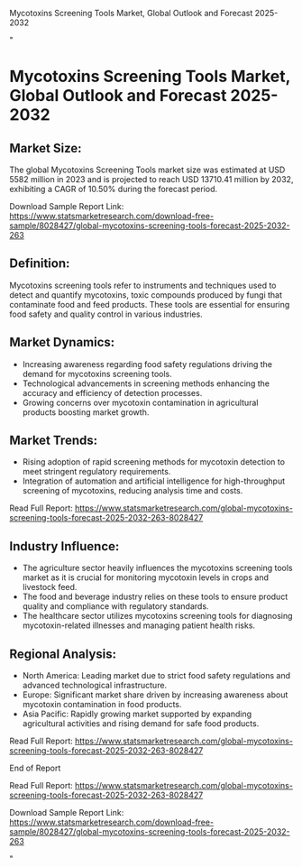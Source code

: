 Mycotoxins Screening Tools Market, Global Outlook and Forecast 2025-2032

"<!DOCTYPE html>
<html>
<head>
<title>Mycotoxins Screening Tools Market, Global Outlook and Forecast 2025-2032</title>
</head>
<body>

<h1>Mycotoxins Screening Tools Market, Global Outlook and Forecast 2025-2032</h1>

<h2>Market Size:</h2>
<p>The global Mycotoxins Screening Tools market size was estimated at USD 5582 million in 2023 and is projected to reach USD 13710.41 million by 2032, exhibiting a CAGR of 10.50% during the forecast period.</p>
<p>Download Sample Report Link: <a href='https://www.statsmarketresearch.com/download-free-sample/8028427/global-mycotoxins-screening-tools-forecast-2025-2032-263'>https://www.statsmarketresearch.com/download-free-sample/8028427/global-mycotoxins-screening-tools-forecast-2025-2032-263</a></p>

<h2>Definition:</h2>
<p>Mycotoxins screening tools refer to instruments and techniques used to detect and quantify mycotoxins, toxic compounds produced by fungi that contaminate food and feed products. These tools are essential for ensuring food safety and quality control in various industries.</p>

<h2>Market Dynamics:</h2>
<ul>
<li>Increasing awareness regarding food safety regulations driving the demand for mycotoxins screening tools.</li>
<li>Technological advancements in screening methods enhancing the accuracy and efficiency of detection processes.</li>
<li>Growing concerns over mycotoxin contamination in agricultural products boosting market growth.</li>
</ul>

<h2>Market Trends:</h2>
<ul>
<li>Rising adoption of rapid screening methods for mycotoxin detection to meet stringent regulatory requirements.</li>
<li>Integration of automation and artificial intelligence for high-throughput screening of mycotoxins, reducing analysis time and costs.</li>
</ul>
<p>Read Full Report: <a href='https://www.statsmarketresearch.com/global-mycotoxins-screening-tools-forecast-2025-2032-263-8028427'>https://www.statsmarketresearch.com/global-mycotoxins-screening-tools-forecast-2025-2032-263-8028427</a></p>

<h2>Industry Influence:</h2>
<ul>
<li>The agriculture sector heavily influences the mycotoxins screening tools market as it is crucial for monitoring mycotoxin levels in crops and livestock feed.</li>
<li>The food and beverage industry relies on these tools to ensure product quality and compliance with regulatory standards.</li>
<li>The healthcare sector utilizes mycotoxins screening tools for diagnosing mycotoxin-related illnesses and managing patient health risks.</li>
</ul>

<h2>Regional Analysis:</h2>
<ul>
<li>North America: Leading market due to strict food safety regulations and advanced technological infrastructure.</li>
<li>Europe: Significant market share driven by increasing awareness about mycotoxin contamination in food products.</li>
<li>Asia Pacific: Rapidly growing market supported by expanding agricultural activities and rising demand for safe food products.</li>
</ul>
<p>Read Full Report: <a href='https://www.statsmarketresearch.com/global-mycotoxins-screening-tools-forecast-2025-2032-263-8028427'>https://www.statsmarketresearch.com/global-mycotoxins-screening-tools-forecast-2025-2032-263-8028427</a></p>

<p>End of Report</p>
<p>Read Full Report: <a href='https://www.statsmarketresearch.com/global-mycotoxins-screening-tools-forecast-2025-2032-263-8028427'>https://www.statsmarketresearch.com/global-mycotoxins-screening-tools-forecast-2025-2032-263-8028427</a></p>
<p>Download Sample Report Link: <a href='https://www.statsmarketresearch.com/download-free-sample/8028427/global-mycotoxins-screening-tools-forecast-2025-2032-263'>https://www.statsmarketresearch.com/download-free-sample/8028427/global-mycotoxins-screening-tools-forecast-2025-2032-263</a></p>

</body>
</html>"
